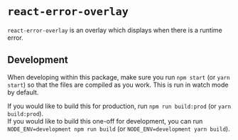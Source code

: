 `react-error-overlay`
=====================

`react-error-overlay` is an overlay which displays when there is a runtime error.

Development
-----------

When developing within this package, make sure you run `npm start` (or `yarn start`) so that the files are compiled as you work. This is run in watch mode by default.

If you would like to build this for production, run `npm run build:prod` (or `yarn build:prod`).  
If you would like to build this one-off for development, you can run `NODE_ENV=development npm run build` (or `NODE_ENV=development yarn build`).
